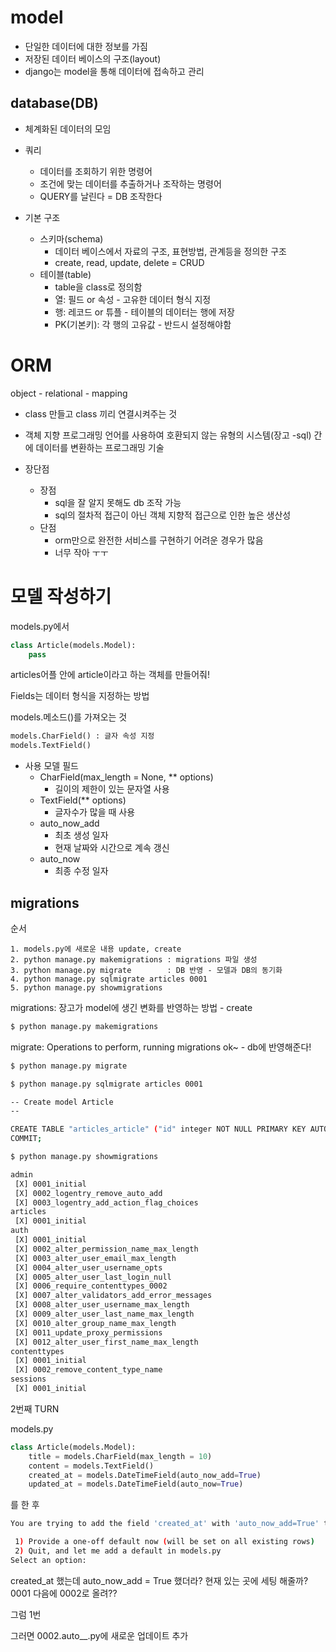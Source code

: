 # model

* 단일한 데이터에 대한 정보를 가짐
* 저장된 데이터 베이스의 구조(layout)
* django는 model을 통해 데이터에 접속하고 관리



## database(DB)

* 체계화된 데이터의 모임
* 쿼리
  * 데이터를 조회하기 위한 명령어
  * 조건에 맞는 데이터를 추출하거나 조작하는 명령어
  * QUERY를 날린다 = DB 조작한다



* 기본 구조
  * 스키마(schema)
    * 데이터 베이스에서 자료의 구조, 표현방법, 관계등을 정의한 구조
    * create, read, update, delete = CRUD
  * 테이블(table)
    * table을 class로 정의함
    * 열: 필드 or 속성 - 고유한 데이터 형식 지정
    * 행: 레코드 or 튜플 - 테이블의 데이터는 행에 저장
    * PK(기본키): 각 행의 고유값 - 반드시 설정해야함



 # ORM

object - relational - mapping

* class 만들고 class 끼리 연결시켜주는 것
* 객체 지향 프로그래밍 언어를 사용하여 호환되지 않는 유형의 시스템(장고 -sql) 간에 데이터를 변환하는 프로그래밍 기술

* 장단점
  * 장점
    * sql을 잘 알지 못해도 db 조작 가능
    * sql의 절차적 접근이 아닌 객체 지향적 접근으로 인한 높은 생산성
  * 단점
    * orm만으로 완전한 서비스를 구현하기 어려운 경우가 많음
    * 너무 작아 ㅜㅜ



# 모델 작성하기

models.py에서

```python
class Article(models.Model):
    pass
```

articles어플 안에 article이라고 하는 객체를 만들어줘!



Fields는 데이터 형식을 지정하는 방법

models.메소드()를 가져오는 것

```python
models.CharField() : 글자 속성 지정
models.TextField() 
```

* 사용 모델 필드
  * CharField(max_length = None, ** options)
    * 길이의 제한이 있는 문자열 사용
  * TextField(** options)
    * 글자수가 많을 때 사용
  * auto_now_add
    * 최초 생성 일자
    * 현재 날짜와 시간으로 계속 갱신
  * auto_now
    * 최종 수정 일자





## migrations

순서

```
1. models.py에 새로운 내용 update, create
2. python manage.py makemigrations : migrations 파일 생성
3. python manage.py migrate        : DB 반영 - 모델과 DB의 동기화
4. python manage.py sqlmigrate articles 0001
5. python manage.py showmigrations
```



migrations: 장고가 model에 생긴 변화를 반영하는 방법 - create

```bash
$ python manage.py makemigrations
```

migrate: Operations to perform, running migrations ok~ - db에 반영해준다!

```bash
$ python manage.py migrate
```



```bash
$ python manage.py sqlmigrate articles 0001
```

```bash
-- Create model Article
--

CREATE TABLE "articles_article" ("id" integer NOT NULL PRIMARY KEY AUTOINCREMENT, "title" varchar(10) NOT NULL, "content" text NOT NULL);
COMMIT;
```



```bash
$ python manage.py showmigrations
```

```bash
admin
 [X] 0001_initial
 [X] 0002_logentry_remove_auto_add
 [X] 0003_logentry_add_action_flag_choices
articles
 [X] 0001_initial
auth
 [X] 0001_initial
 [X] 0002_alter_permission_name_max_length
 [X] 0003_alter_user_email_max_length
 [X] 0004_alter_user_username_opts
 [X] 0005_alter_user_last_login_null
 [X] 0006_require_contenttypes_0002
 [X] 0007_alter_validators_add_error_messages
 [X] 0008_alter_user_username_max_length
 [X] 0009_alter_user_last_name_max_length
 [X] 0010_alter_group_name_max_length
 [X] 0011_update_proxy_permissions
 [X] 0012_alter_user_first_name_max_length
contenttypes
 [X] 0001_initial
 [X] 0002_remove_content_type_name
sessions
 [X] 0001_initial
```



2번째 TURN

models.py

```python
class Article(models.Model):
    title = models.CharField(max_length = 10)
    content = models.TextField()
    created_at = models.DateTimeField(auto_now_add=True)
    updated_at = models.DateTimeField(auto_now=True)
```

를 한 후 

```bash
You are trying to add the field 'created_at' with 'auto_now_add=True' to article without a default; the database needs something to populate existing rows.

 1) Provide a one-off default now (will be set on all existing rows)   
 2) Quit, and let me add a default in models.py
Select an option:
```

created_at 했는데 auto_now_add = True 했더라? 현재 있는 곳에 세팅 해줄까? 0001 다음에 0002로 올려??

그럼 1번

그러면 0002.auto__.py에 새로운 업데이트 추가

